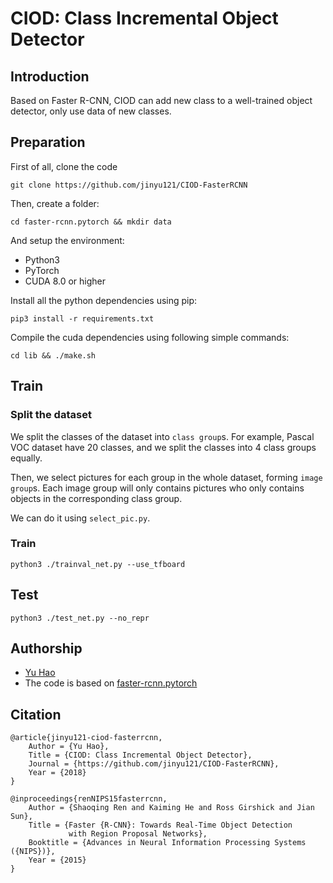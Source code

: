 # CIOD: Class Incremental Object Detector

## Introduction

Based on Faster R-CNN, CIOD can add new class to a well-trained object detector, only use data of new classes.

## Preparation

First of all, clone the code
```
git clone https://github.com/jinyu121/CIOD-FasterRCNN
```

Then, create a folder:
```
cd faster-rcnn.pytorch && mkdir data
```

And setup the environment:

* Python3
* PyTorch
* CUDA 8.0 or higher


Install all the python dependencies using pip:

```
pip3 install -r requirements.txt
```

Compile the cuda dependencies using following simple commands:

```
cd lib && ./make.sh
```

## Train

### Split the dataset

We split the classes of the dataset into `class group`s. For example, Pascal VOC dataset have 20 classes, and we split the classes into 4 class groups equally.

Then, we select pictures for each group in the whole dataset, forming `image group`s. Each image group will only contains pictures who only contains objects in the corresponding class group.

We can do it using `select_pic.py`.

### Train

```
python3 ./trainval_net.py --use_tfboard
```

## Test

```
python3 ./test_net.py --no_repr
```

## Authorship

+ [Yu Hao](https://haoyu.love)
+ The code is based on [faster-rcnn.pytorch](https://github.com/jwyang/faster-rcnn.pytorch)

## Citation

    @article{jinyu121-ciod-fasterrcnn,
        Author = {Yu Hao},
        Title = {CIOD: Class Incremental Object Detector},
        Journal = {https://github.com/jinyu121/CIOD-FasterRCNN},
        Year = {2018}
    } 
    
    @inproceedings{renNIPS15fasterrcnn,
        Author = {Shaoqing Ren and Kaiming He and Ross Girshick and Jian Sun},
        Title = {Faster {R-CNN}: Towards Real-Time Object Detection
                 with Region Proposal Networks},
        Booktitle = {Advances in Neural Information Processing Systems ({NIPS})},
        Year = {2015}
    }
